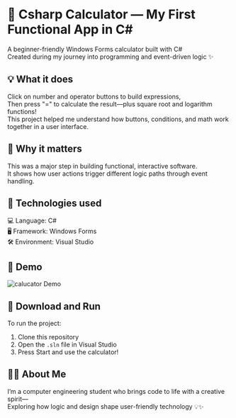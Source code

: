 # 🧮 Csharp Calculator — My First Functional App in C#  
A beginner-friendly Windows Forms calculator built with C#  
Created during my journey into programming and event-driven logic ✨  

## 💡 What it does  
Click on number and operator buttons to build expressions,  
Then press "=" to calculate the result—plus square root and logarithm functions!  
This project helped me understand how buttons, conditions, and math work together in a user interface.  

## 🎯 Why it matters  
This was a major step in building functional, interactive software.  
It shows how user actions trigger different logic paths through event handling.  

## 🔧 Technologies used  
💻 Language: C#  
🖥️ Framework: Windows Forms  
🛠️ Environment: Visual Studio  

## 📸 Demo  
![calucator Demo](assets/CsharpCalucator.gif)

## 📁 Download and Run  
To run the project:  
1. Clone this repository  
2. Open the `.sln` file in Visual Studio  
3. Press Start and use the calculator!  

## 🙋‍♀️ About Me  
I’m a computer engineering student who brings code to life with a creative spirit—  
Exploring how logic and design shape user-friendly technology 💡✨  
